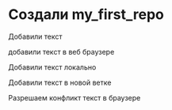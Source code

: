 # Создали my_first_repo

Добавили текст

добавили текст в веб браузере

Добавили текст локально

Добавили текст в новой ветке

Разрешаем конфликт текст в браузере
